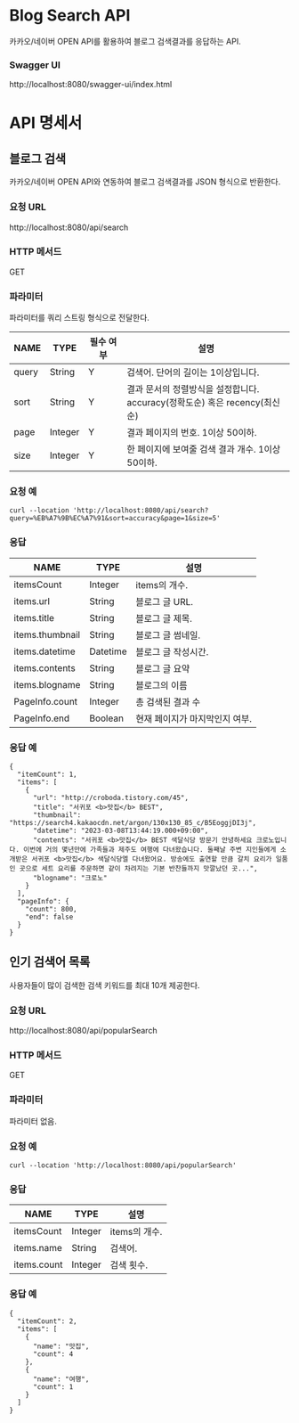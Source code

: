 

# Blog Search API

카카오/네이버 OPEN API를 활용하여 블로그 검색결과를 응답하는 API.

### Swagger UI
 http://localhost:8080/swagger-ui/index.html



# API 명세서

## 블로그 검색
카카오/네이버 OPEN API와 연동하여 블로그 검색결과를 JSON 형식으로 반환한다.

### 요청 URL
http://localhost:8080/api/search

### HTTP 메서드
GET

### 파라미터
파라미터를 쿼리 스트링 형식으로 전달한다.

| NAME  | TYPE    | 필수 여부 | 설명                                                      |
|-------|---------|-------|---------------------------------------------------------|
| query | String  | Y     | 검색어. 단어의 길이는 1이상입니다.                                    |
| sort  | String  | Y     | 결과 문서의 정렬방식을 설정합니다. <br/>accuracy(정확도순) 혹은 recency(최신순) |
| page  | Integer | Y     | 결과 페이지의 번호. 1이상 50이하.                                   |
| size  | Integer | Y     | 한 페이지에 보여줄 검색 결과 개수. 1이상 50이하.                          |

### 요청 예
```agsl
curl --location 'http://localhost:8080/api/search?query=%EB%A7%9B%EC%A7%91&sort=accuracy&page=1&size=5'
```

### 응답
| NAME            | TYPE     | 설명                |
|-----------------|----------|-------------------|
| itemsCount      | Integer  | items의 개수.        |
| items.url       | String   | 블로그 글 URL.        |
| items.title     | String   | 블로그 글 제목.         |
| items.thumbnail | String   | 블로그 글 썸네일.        |
| items.datetime  | Datetime | 블로그 글 작성시간.       |
| items.contents  | String   | 블로그 글 요약          |
| items.blogname  | String   | 블로그의 이름           |
| PageInfo.count  | Integer  | 총 검색된 결과 수        |
| PageInfo.end    | Boolean  | 현재 페이지가 마지막인지 여부. |

### 응답 예
```agsl
{
  "itemCount": 1,
  "items": [
    {
      "url": "http://croboda.tistory.com/45",
      "title": "서귀포 <b>맛집</b> BEST",
      "thumbnail": "https://search4.kakaocdn.net/argon/130x130_85_c/B5EoggjDI3j",
      "datetime": "2023-03-08T13:44:19.000+09:00",
      "contents": "서귀포 <b>맛집</b> BEST 색달식당 방문기 안녕하세요 크로노입니다. 이번에 거의 몇년만에 가족들과 제주도 여행에 다녀왔습니다. 둘째날 주변 지인들에게 소개받은 서귀포 <b>맛집</b> 색달식당엘 다녀왔어요. 방송에도 출연할 만큼 갈치 요리가 일품인 곳으로 세트 요리를 주문하면 같이 차려지는 기본 반찬들까지 맛깔났던 곳...",
      "blogname": "크로노"
    }
  ],
  "pageInfo": {
    "count": 800,
    "end": false
  }
}
```

## 인기 검색어 목록
사용자들이 많이 검색한 검색 키워드를 최대 10개 제공한다.

### 요청 URL
http://localhost:8080/api/popularSearch

### HTTP 메서드
GET

### 파라미터
파라미터 없음.

### 요청 예
```agsl
curl --location 'http://localhost:8080/api/popularSearch'
```

### 응답
| NAME        | TYPE    | 설명         |
|-------------|---------|------------|
| itemsCount  | Integer | items의 개수. |
| items.name  | String  | 검색어.       |
| items.count | Integer | 검색 횟수.     |

### 응답 예
```agsl
{
  "itemCount": 2,
  "items": [
    {
      "name": "맛집",
      "count": 4
    },
    {
      "name": "여행",
      "count": 1
    }
  ]
}
```